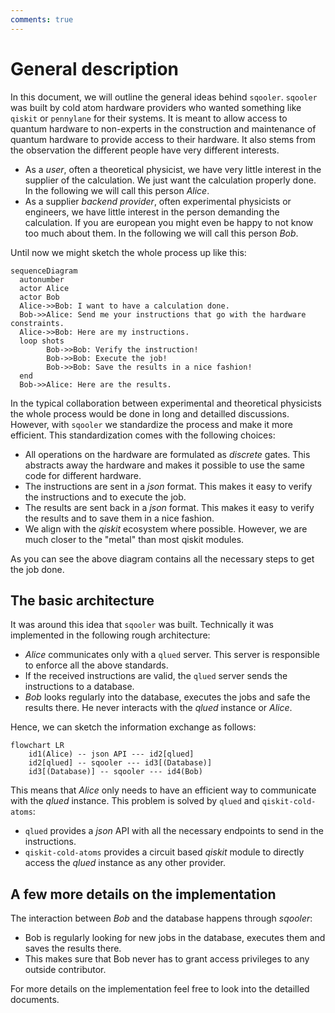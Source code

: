 ```yaml
---
comments: true
---
```


# General description

In this document, we will outline the general ideas behind `sqooler`. `sqooler` was built by cold atom hardware providers who wanted something like `qiskit` or `pennylane` for their systems. It is meant to allow access to quantum hardware to non-experts in the construction and maintenance of quantum hardware to provide access to their hardware. It also stems from the observation the different people have very different interests.

 - As a *user*, often a theoretical physicist,  we have very little interest in the supplier of the calculation. We just want the calculation properly done. In the following we will call this person *Alice*.
 - As a supplier *backend provider*, often experimental physicists or engineers, we have little interest in the person demanding the calculation. If you are european you might even be happy to not know too much about them. In the following we will call this person *Bob*.
 
 Until now we might sketch the whole process up like this:

``` mermaid
sequenceDiagram
  autonumber
  actor Alice
  actor Bob
  Alice->>Bob: I want to have a calculation done.
  Bob->>Alice: Send me your instructions that go with the hardware constraints.
  Alice->>Bob: Here are my instructions.
  loop shots
        Bob->>Bob: Verify the instruction!
        Bob->>Bob: Execute the job!
        Bob->>Bob: Save the results in a nice fashion!
  end
  Bob->>Alice: Here are the results.
```

In the typical collaboration between experimental and theoretical physicists the whole process would be done in long and detailled discussions. However, with `sqooler` we standardize the process and make it more efficient. This standardization comes with the following choices:

- All operations on the hardware are formulated as *discrete* gates. This abstracts away the hardware and makes it possible to use the same code for different hardware.
- The instructions are sent in a *json* format. This makes it easy to verify the instructions and to execute the job.
- The results are sent back in a *json* format. This makes it easy to verify the results and to save them in a nice fashion.
- We align with the *qiskit* ecosystem where possible. However, we are much closer to the "metal" than most qiskit modules.

As you can see the above diagram contains all the necessary steps to get the job done. 

## The basic architecture

It was around this idea that `sqooler` was built. Technically it was implemented in the following rough architecture:

- *Alice* communicates only with a `qlued` server. This server is responsible to enforce all the above standards.
- If the received instructions are valid, the `qlued` server sends the instructions to a database.
- *Bob* looks regularly into the database, executes the jobs and safe the results there. He never interacts with the *qlued* instance or *Alice*.

Hence, we can sketch the information exchange as follows:

``` mermaid
flowchart LR
    id1(Alice) -- json API --- id2[qlued]
    id2[qlued] -- sqooler --- id3[(Database)]
    id3[(Database)] -- sqooler --- id4(Bob)
```

This means that *Alice* only needs to have an efficient way to communicate with the *qlued* instance. This problem is solved by `qlued` and `qiskit-cold-atoms`:

- `qlued` provides a *json* API with all the necessary endpoints to send in the instructions.
- `qiskit-cold-atoms` provides a circuit based *qiskit* module to directly access the *qlued* instance as any other provider.


## A few more details on the implementation

The interaction between *Bob* and the database happens through *sqooler*:

- Bob is regularly looking for new jobs in the database, executes them and saves the results there.
- This makes sure that Bob never has to grant access privileges to any outside contributor.

For more details on the implementation feel free to look into the detailled documents.
